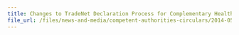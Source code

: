 ```yaml
---
title: Changes to TradeNet Declaration Process for Complementary Health Products from 1 June 2014  
file_url: /files/news-and-media/competent-authorities-circulars/2014-05-21-CA.pdf
---
```

